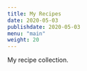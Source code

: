 ```yaml
---
title: My Recipes
date: 2020-05-03
publishdate: 2020-05-03
menu: "main"
weight: 20
---
```


My recipe collection.
